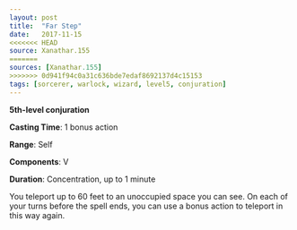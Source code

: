 ```yaml
---
layout: post
title:  "Far Step"
date:   2017-11-15
<<<<<<< HEAD
source: Xanathar.155
=======
sources: [Xanathar.155]
>>>>>>> 0d941f94c0a31c636bde7edaf8692137d4c15153
tags: [sorcerer, warlock, wizard, level5, conjuration]
---
```


**5th-level conjuration**

**Casting Time**: 1 bonus action

**Range**: Self

**Components**: V

**Duration**: Concentration, up to 1 minute

You teleport up to 60 feet to an unoccupied space you can see. On each of your turns before the spell ends, you can use a bonus action to teleport in this way again.
